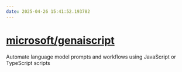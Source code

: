 ```yaml
---
date: 2025-04-26 15:41:52.193782
---
```


# [microsoft/genaiscript](https://github.com/microsoft/genaiscript)

Automate language model prompts and workflows using JavaScript or TypeScript scripts